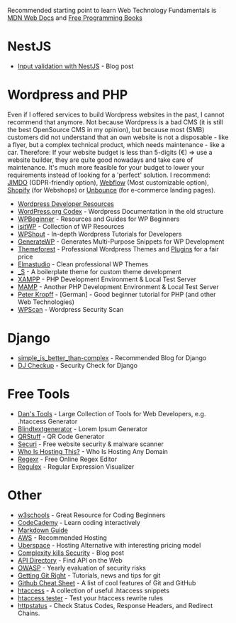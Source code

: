 Recommended starting point to learn Web Technology Fundamentals is [MDN Web Docs](https://developer.mozilla.org/de/) and [Free Programming Books](https://github.com/EbookFoundation/free-programming-books)

# NestJS

* [Input validation with NestJS](https://dsebastien.medium.com/input-validation-with-nestjs-7184ba81af7e) - Blog post


# Wordpress and PHP

Even if I offered services to build Wordpress websites in the past, I cannot recommend that anymore. Not because Wordpress is a bad CMS (it is still the best OpenSource CMS in my opinion), but because most (SMB) customers did not understand that an own website is not a disposable - like a flyer, but a complex technical product, which needs maintenance - like a car. Therefore: If your website budget is less than 5-digits (€) => use a website builder, they are quite good nowadays and take care of maintenance. It's much more feasible for your budget to lower your requirements instead of looking for a 'perfect' solution. I recommend: [JIMDO](https://www.jimdo.com/) (GDPR-friendly option), [Webflow](https://webflow.com/) (Most customizable option), [Shopify](https://webflow.com/) (for Webshops) or [Unbounce](https://unbounce.com/) (for e-commerce landing pages).

* [Wordpress Developer Resources](https://developer.wordpress.org/)
* [WordPress.org Codex](https://codex.wordpress.org/) -  Wordpress Documentation in the old structure
* [WPBeginner](https://www.wpbeginner.com/) - Resources and Guides for WP Beginners
* [isitWP](https://www.isitwp.com/) - Collection of WP Resources
* [WPShout](https://wpshout.com/) - In-depth Wordpress Tutorials for Developers
* [GenerateWP](https://generatewp.com/) - Generates Multi-Purpose Snippets for WP Development
* [Themeforest](https://themeforest.net/) - Professional Wordpress Themes and [Plugins](https://codecanyon.net/) for a fair price
* [Elmastudio](https://www.elmastudio.de/) - Clean professional WP Themes
* [_S](https://github.com/Automattic/_s) - A boilerplate theme for custom theme development
* [XAMPP](https://www.apachefriends.org/de/index.html) - PHP Development Environment & Local Test Server
* [MAMP](https://www.mamp.info/de/mamp/mac/) - Another PHP Development Environment & Local Test Server
* [Peter Kropff](https://www.peterkropff.de/) - [German] - Good beginner tutorial for PHP (and other Web Technologies)
* [WPScan](https://wpscan.com/wordpress-security-scanner) - Wordpress Security Scan


# Django

* [simple_is_better_than-complex](https://simpleisbetterthancomplex.com/) - Recommended Blog for Django
* [DJ Checkup](https://djcheckup.com/) - Security Check for Django


# Free Tools

* [Dan's Tools](https://www.danstools.com/) - Large Collection of Tools for Web Developers, e.g. .htaccess Generator
* [Blindtextgenerator](https://www.blindtextgenerator.de/) - Lorem Ipsum Generator
* [QRStuff](https://www.qrstuff.com/) - QR Code Generator
* [Securi](https://sitecheck.sucuri.net/) - Free website security & malware scanner
* [Who Is Hosting This?](https://digital.com/best-web-hosting/who-is/) - Who Is Hosting Any Domain
* [Regexr](https://regexr.com/) - Free Online Regex Editor
* [Regulex](https://jex.im/regulex) - Regular Expression Visualizer



# Other 

* [w3schools](https://www.w3schools.com/) - Great Resource for Coding Beginners
* [CodeCademy](https://www.codecademy.com/) - Learn coding interactively
* [Markdown Guide](https://www.markdownguide.org/basic-syntax)
* [AWS](https://aws.amazon.com/) - Recommended Hosting
* [Uberspace](https://uberspace.de/) - Hosting Alternative with interesting pricing model
* [Complexity kills Security](https://www.schneier.com/essays/archives/1999/11/a_plea_for_simplicit.html) - Blog post
* [API Directory](https://www.programmableweb.com/apis/directory) - Find API on the Web
* [OWASP](https://owasp.org/www-project-top-ten/) - Yearly evaluation of security risks
* [Getting Git Right](https://www.atlassian.com/git) - Tutorials, news and tips for git
* [Github Cheat Sheet](https://github.com/tiimgreen/github-cheat-sheet) - A list of cool features of Git and GitHub
* [htaccess](https://github.com/phanan/htaccess) - A collection of useful .htaccess snippets
* [htaccess tester](https://htaccess.madewithlove.com/) - Test your htaccess rewrite rules
* [httpstatus](https://httpstatus.io/) - Check Status Codes, Response Headers, and Redirect Chains. 